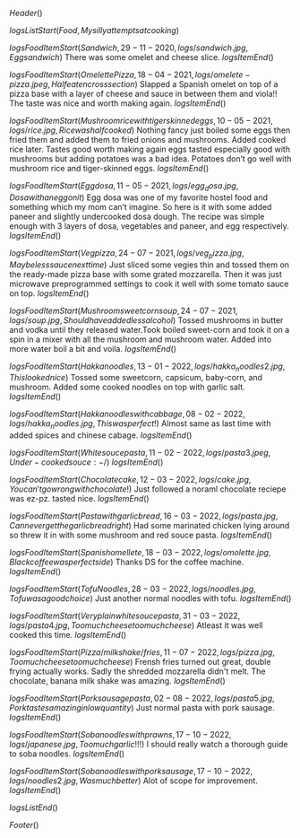 $Header()$

$logsListStart(Food,My silly attempts at cooking)$


$logsFoodItemStart(Sandwich,29-11-2020,logs/sandwich.jpg,Egg sandwich)$
There was some omelet and cheese slice.
$logsItemEnd()$

$logsFoodItemStart(Omelette Pizza,18-04-2021,logs/omelete-pizza.jpeg,Half eaten cross section)$
Slapped a Spanish omelet on top of a pizza base with a layer of cheese and sauce in between them and viola!! The taste was nice and worth making again.
$logsItemEnd()$

$logsFoodItemStart(Mushroom rice with tiger skinned eggs,10-05-2021,logs/rice.jpg,Rice was half cooked)$
Nothing fancy just boiled some eggs then fried them and added them to fried onions and mushrooms. Added cooked rice later. Tastes good worth making again eggs tasted especially good with mushrooms but adding potatoes was a bad idea. Potatoes don’t go well with mushroom rice and tiger-skinned eggs.
$logsItemEnd()$

$logsFoodItemStart(Egg dosa,11-05-2021,logs/egg_dosa.jpg,Dosa with an egg on it)$
Egg dosa was one of my favorite hostel food and something which my mom can’t imagine. So here is it with some added paneer and slightly undercooked dosa dough. The recipe was simple enough with 3 layers of dosa, vegetables and paneer, and egg respectively.
$logsItemEnd()$

$logsFoodItemStart(Veg pizza,24-07-2021,logs/veg_pizza.jpg,Maybe less sauce next time)$
Just sliced some vegies thin and tossed them on the ready-made pizza base with some grated mozzarella. Then it was just microwave preprogrammed settings to cook it well with some tomato sauce on top.
$logsItemEnd()$

$logsFoodItemStart(Mushroom sweetcorn soup,24-07-2021,logs/soup.jpg,Should have added less alcohol)$
Tossed mushrooms in butter and vodka until they released water.Took boiled sweet-corn and took it on a spin in a mixer with all the mushroom and mushroom water. Added into more water boil a bit and voila.
$logsItemEnd()$

$logsFoodItemStart(Hakka noodles,13-01-2022,logs/hakka_noodles2.jpg,This looked nice)$
Tossed some sweetcorn, capsicum, baby-corn, and mushroom. Added some cooked noodles on top with garlic salt.
$logsItemEnd()$

$logsFoodItemStart(Hakka noodles with cabbage,08-02-2022,logs/hakka_noodles.jpg,This was perfect!)$
Almost same as last time with added spices and chinese cabage.
$logsItemEnd()$

$logsFoodItemStart(White souce pasta,11-02-2022,logs/pasta3.jpeg,Under-cooked souce :-/)$
$logsItemEnd()$

$logsFoodItemStart(Chocolate cake,12-03-2022,logs/cake.jpg,You can't go wrong with chocolate!)$
Just followed a noraml chocolate reciepe was ez-pz. tasted nice.
$logsItemEnd()$

$logsFoodItemStart(Pasta with garlic bread,16-03-2022,logs/pasta.jpg,Can never get the garlic bread right)$
Had some marinated chicken lying around so threw it in with some mushroom and red souce pasta.
$logsItemEnd()$

$logsFoodItemStart(Spanish omellete,18-03-2022,logs/omolette.jpg,Black coffee was perfect side)$
Thanks DS for the coffee machine.
$logsItemEnd()$

$logsFoodItemStart(Tofu Noodles,28-03-2022,logs/noodles.jpg,Tofu was a good choice)$
Just another normal noodles with tofu.
$logsItemEnd()$

$logsFoodItemStart(Very plain white souce pasta,31-03-2022,logs/pasta4.jpg,Too much cheese too much cheese)$
Atleast it was well cooked this time.
$logsItemEnd()$

$logsFoodItemStart(Pizza / milkshake / fries,11-07-2022,logs/pizza.jpg,Too much cheese too much cheese)$
Frensh fries turned out great, double frying actually works. Sadly the shredded mozzarella didn't melt. The chocolate, banana milk shake was amazing.
$logsItemEnd()$

$logsFoodItemStart(Pork sausage pasta,02-08-2022,logs/pasta5.jpg,Pork tastes amazing in low quantity)$
Just normal pasta with pork sausage.
$logsItemEnd()$

$logsFoodItemStart(Soba noodles with prawns,17-10-2022,logs/japanese.jpg,Too much garlic!!!)$
I should really watch a thorough guide to soba noodles.
$logsItemEnd()$

$logsFoodItemStart(Soba noodles with pork sausage,17-10-2022,logs/noodles2.jpg,Was much better)$
Alot of scope for improvement.
$logsItemEnd()$


$logsListEnd()$

$Footer()$
